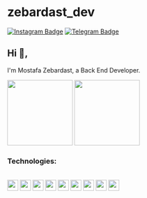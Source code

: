 # zebardast_dev
[![Instagram Badge](https://img.shields.io/badge/-MyInstagram-red?style=flat-square&logo=instagram&logoColor=white)](https://www.instagram.com/zebardast_dev/)
[![Telegram Badge](https://img.shields.io/badge/-MyTelegram-blue?style=flat-square&logo=telegram&logoColor=white)](https://t.me/zebardast_dev)

## Hi 👋, 
I'm Mostafa Zebardast, a Back End Developer. 

<p align="justify"> 
    <img
      height="150"
      src="https://github-readme-stats.vercel.app/api?username=Zebardast-Dev&count_private=true&show_icons=true&custom_title=Github%20Status&show=issues&theme=radical"
    />
    <img
      height="150"
      src="https://github-readme-stats.vercel.app/api/top-langs/?username=Zebardast-Dev&layout=compact&theme=radical" />
</p>

### Technologies:
<div style="display: inline_block"><br>
  <code><img height="25" src="https://cdn.jsdelivr.net/gh/devicons/devicon@latest/icons/php/php-plain.svg"></code>
  <code><img height="25" src="https://cdn.jsdelivr.net/gh/devicons/devicon/icons/react/react-original.svg"></code>
  <code><img height="25" src="https://cdn.jsdelivr.net/gh/devicons/devicon/icons/redux/redux-original.svg"></code>
  <code><img height="25" src="https://cdn.jsdelivr.net/gh/devicons/devicon/icons/webpack/webpack-original.svg"></code>
  <code><img height="25" src="https://cdn.jsdelivr.net/gh/devicons/devicon/icons/tailwindcss/tailwindcss-plain.svg"></code>
  <code><img height="25" src="https://cdn.jsdelivr.net/gh/devicons/devicon/icons/bootstrap/bootstrap-original.svg"></code>
  <code><img height="25" src="https://cdn.jsdelivr.net/gh/devicons/devicon/icons/sass/sass-original.svg"></code>
  <code><img height="25" src="https://cdn.jsdelivr.net/gh/devicons/devicon/icons/css3/css3-original.svg"></code>
  <code><img height="25" src="https://uxwing.com/wp-content/themes/uxwing/download/10-brands-and-social-media/laravel.svg"></code>
</div>
